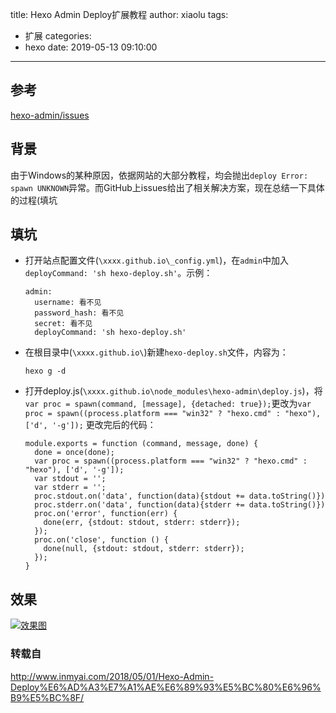title: Hexo Admin Deploy扩展教程
author: xiaolu
tags:
  - 扩展
categories:
  - hexo
date: 2019-05-13 09:10:00
---
## 参考

[hexo-admin/issues](https://github.com/jaredly/hexo-admin/issues/94)

## 背景

由于Windows的某种原因，依据网站的大部分教程，均会抛出`deploy Error: spawn UNKNOWN`异常。而GitHub上issues给出了相关解决方案，现在总结一下具体的过程(填坑

## 填坑

- 打开站点配置文件(`\xxxx.github.io\_config.yml`)，在`admin`中加入`deployCommand: 'sh hexo-deploy.sh'`。示例：

  ```
  admin:
    username: 看不见
    password_hash: 看不见
    secret: 看不见
    deployCommand: 'sh hexo-deploy.sh'
  ```

- 在根目录中(`\xxxx.github.io\`)新建`hexo-deploy.sh`文件，内容为：

  ```
  hexo g -d
  ```

- 打开deploy.js(`\xxxx.github.io\node_modules\hexo-admin\deploy.js`)，将`var proc = spawn(command, [message], {detached: true});`更改为`var proc = spawn((process.platform === "win32" ? "hexo.cmd" : "hexo"), ['d', '-g']);`
  更改完后的代码：

  ```
  module.exports = function (command, message, done) {
    done = once(done);
    var proc = spawn((process.platform === "win32" ? "hexo.cmd" : "hexo"), ['d', '-g']);
    var stdout = '';
    var stderr = '';
    proc.stdout.on('data', function(data){stdout += data.toString()})
    proc.stderr.on('data', function(data){stderr += data.toString()})
    proc.on('error', function(err) {
      done(err, {stdout: stdout, stderr: stderr});
    });
    proc.on('close', function () {
      done(null, {stdout: stdout, stderr: stderr});
    });
  }
  ```

## 效果

[![效果图](http://hlx-blog.oss-cn-beijing.aliyuncs.com/18-5-1/52473923.jpg)](http://hlx-blog.oss-cn-beijing.aliyuncs.com/18-5-1/52473923.jpg)

### 转载自
http://www.inmyai.com/2018/05/01/Hexo-Admin-Deploy%E6%AD%A3%E7%A1%AE%E6%89%93%E5%BC%80%E6%96%B9%E5%BC%8F/